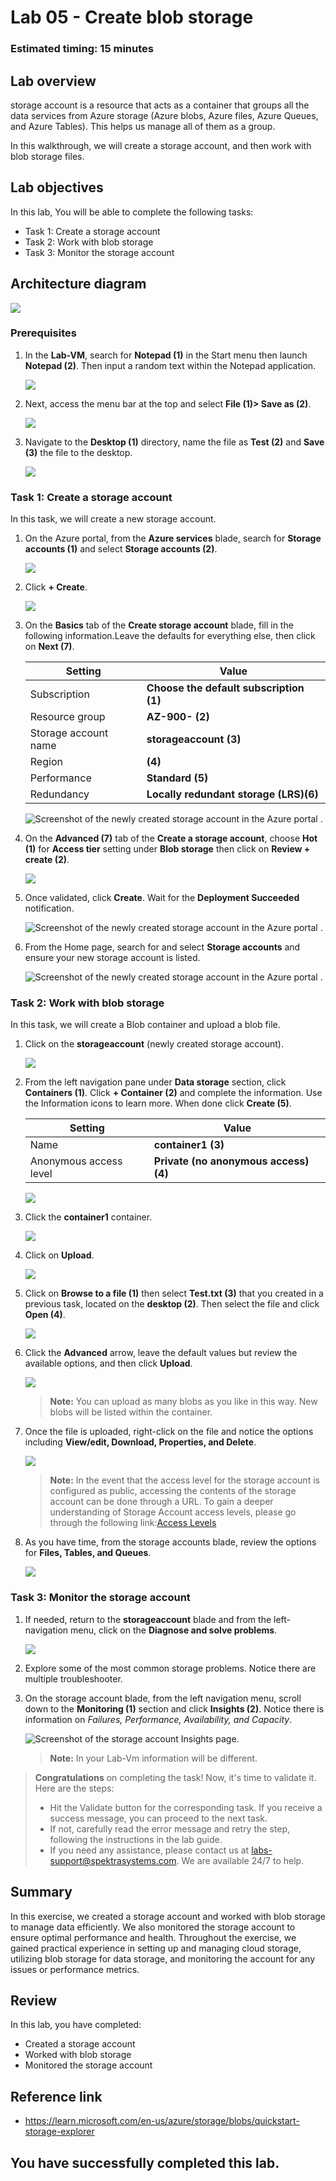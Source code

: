 # Lab 05 - Create blob storage

### Estimated timing: 15 minutes

## Lab overview

storage account is a resource that acts as a container that groups all the data services from Azure storage (Azure blobs, Azure files, Azure Queues, and Azure Tables). This helps us manage all of them as a group.

In this walkthrough, we will create a storage account, and then work with blob storage files.

## Lab objectives

In this lab, You will be able to complete the following tasks:

+ Task 1: Create a storage account
+ Task 2: Work with blob storage
+ Task 3: Monitor the storage account

## Architecture diagram

![](../images/az900lab05.PNG) 

### Prerequisites

1. In the **Lab-VM**, search for **Notepad (1)** in the Start menu then launch **Notepad (2)**. Then input a random text within the Notepad application.

   ![](../images/az-900-54.png) 

1. Next, access the menu bar at the top and select **File (1)> Save as (2)**.

   ![](../images/az-900-55.png) 

1. Navigate to the **Desktop (1)** directory, name the file as **Test (2)** and **Save (3)** the file to the desktop.

   ![](./images/az-900-59.png) 

### Task 1: Create a storage account

In this task, we will create a new storage account. 

1. On the Azure portal, from the **Azure services** blade, search for **Storage accounts (1)** and select **Storage accounts (2)**.

   ![](./images/az-900-44.png) 

1. Click **+ Create**. 

   ![](./images/az-900-45.png) 

1. On the **Basics** tab of the **Create storage account** blade, fill in the following information.Leave the defaults for everything else, then click on **Next (7)**.

    | Setting | Value | 
    | --- | --- |
    | Subscription | **Choose the default subscription (1)** |
    | Resource group | **AZ-900-<inject key="DeploymentID" enableCopy="false"/> (2)** |
    | Storage account name | **storageaccount<inject key="DeploymentID" enableCopy="false" /> (3)** |
    | Region | **<inject key="Region" enableCopy="false"/> (4)**  |
    | Performance | **Standard (5)** |
    | Redundancy | **Locally redundant storage (LRS)(6)** |
    
      ![Screenshot of the newly created storage account in the Azure portal .](../images/5-1.png)

1. On the **Advanced (7)** tab of the **Create a storage account**, choose **Hot (1)** for **Access tier** setting under **Blob storage** then click on **Review + create (2)**.

   ![](./images/az-900-46.png) 

1. Once validated, click **Create**. Wait for the **Deployment Succeeded** notification.

   ![Screenshot of the newly created storage account in the Azure portal .](../images/5-2.png)

1. From the Home page, search for and select **Storage accounts** and ensure your new storage account is listed.

    ![Screenshot of the newly created storage account in the Azure portal .](./images/az-900-60.png)

### Task 2: Work with blob storage

In this task, we will create a Blob container and upload a blob file. 

1. Click on the **storageaccount<inject key="DeploymentID" enableCopy="false" />** (newly created storage account).

   ![](./images/az-900-60.png) 

1. From the left navigation pane under **Data storage** section, click **Containers (1)**. Click **+ Container (2)** and complete the information. Use the Information icons to learn more. When done click **Create (5)**.

   | Setting | Value |
   | ---- | ---- |
   | Name | **container1 (3)**|
   | Anonymous access level| **Private (no anonymous access) (4)** |

   ![](./images/az-900-47.png)    
  
1. Click the **container1** container.

   ![](./images/az-900-48.png) 

1. Click on **Upload**.

   ![](./images/az-900-49.png) 

1. Click on **Browse to a file (1)** then select **Test.txt (3)** that you created in a previous task, located on the **desktop (2)**. Then select the file and click **Open (4)**.

   ![](./images/az-900-50.png) 
  
1. Click the **Advanced** arrow, leave the default values but review the available options, and then click **Upload**.

   ![](./images/az-900-51.png) 

    >**Note:** You can upload as many blobs as you like in this way. New blobs will be listed within the container.

1. Once the file is uploaded, right-click on the file and notice the options including **View/edit, Download, Properties, and Delete**. 

   ![](./images/az-900-62.png) 

   >**Note:** In the event that the access level for the storage account is configured as public, accessing the contents of the storage account can be done through a URL. To gain a deeper understanding of Storage Account access levels, please go through the following link:[Access Levels](https://learn.microsoft.com/en-us/azure/storage/blobs/anonymous-read-access-configure?tabs=portal)

1. As you have time, from the storage accounts blade, review the options for **Files, Tables, and Queues**.

   ![](./images/az-900-53.png) 

### Task 3: Monitor the storage account

1. If needed, return to the **storageaccount<inject key="DeploymentID" enableCopy="false" />** blade and from the left-navigation menu, click on the **Diagnose and solve problems**. 

   ![](./images/az-900-57.png) 

1. Explore some of the most common storage problems. Notice there are multiple troubleshooter.

1. On the storage account blade, from the left navigation menu, scroll down to the **Monitoring (1)** section and click **Insights (2)**. Notice there is information on *Failures, Performance, Availability, and Capacity*.

    ![Screenshot of the storage account Insights page.](./images/az-900-58.png)

    >**Note:** In your Lab-Vm information will be different.

> **Congratulations** on completing the task! Now, it's time to validate it. Here are the steps:
> - Hit the Validate button for the corresponding task. If you receive a success message, you can proceed to the next task. 
> - If not, carefully read the error message and retry the step, following the instructions in the lab guide.
> - If you need any assistance, please contact us at labs-support@spektrasystems.com. We are available 24/7 to help.

<validation step="8f85ae2c-c70e-4d55-9443-7e1b7e19a6cf" />

## Summary
In this exercise, we created a storage account and worked with blob storage to manage data efficiently. We also monitored the storage account to ensure optimal performance and health. Throughout the exercise, we gained practical experience in setting up and managing cloud storage, utilizing blob storage for data storage, and monitoring the account for any issues or performance metrics.

## Review
In this lab, you have completed:
- Created a storage account
- Worked with blob storage
- Monitored the storage account

## Reference link

- https://learn.microsoft.com/en-us/azure/storage/blobs/quickstart-storage-explorer

## You have successfully completed this lab.
